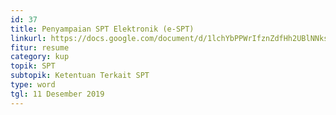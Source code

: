 ```yaml
---
id: 37
title: Penyampaian SPT Elektronik (e-SPT)
linkurl: https://docs.google.com/document/d/1lchYbPPWrIfznZdfHh2UBlNNks-2czle5nbj_h3ezyQ/edit?usp=drivesdk
fitur: resume
category: kup
topik: SPT
subtopik: Ketentuan Terkait SPT
type: word
tgl: 11 Desember 2019
---
```

